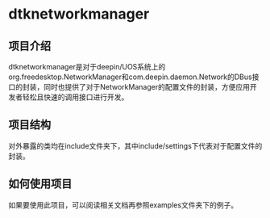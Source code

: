 # dtknetworkmanager

## 项目介绍

dtknetworkmanager是对于deepin/UOS系统上的org.freedesktop.NetworkManager和com.deepin.daemon.Network的DBus接口的封装，同时也提供了对于NetworkManager的配置文件的封装，方便应用开发者轻松且快速的调用接口进行开发。

## 项目结构

对外暴露的类均在include文件夹下，其中include/settings下代表对于配置文件的封装。

## 如何使用项目

如果要使用此项目，可以阅读相关文档再参照examples文件夹下的例子。
